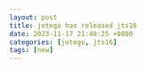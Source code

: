 ```yaml
---
layout: post
title: jotego has released jts16
date: 2023-11-17 21:40:25 +0000
categories: [jotego, jts16]
tags: [new]
---
```


